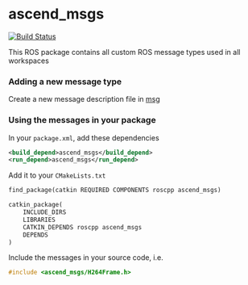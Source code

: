 # ascend_msgs

[![Build Status](http://build.ascendntnu.no/job/ascend_msgs/badge/icon)](http://build.ascendntnu.no/job/ascend_msgs/)

This ROS package contains all custom ROS message types used in all workspaces

### Adding a new message type
Create a new message description file in [msg](msg)

### Using the messages in your package
In your `package.xml`, add these dependencies
```xml
<build_depend>ascend_msgs</build_depend>
<run_depend>ascend_msgs</run_depend>
```
Add it to your `CMakeLists.txt`
```txt
find_package(catkin REQUIRED COMPONENTS roscpp ascend_msgs)
```
```txt
catkin_package(
    INCLUDE_DIRS
    LIBRARIES
    CATKIN_DEPENDS roscpp ascend_msgs
    DEPENDS
)
```
Include the messages in your source code, i.e.
```cpp
#include <ascend_msgs/H264Frame.h>
```
